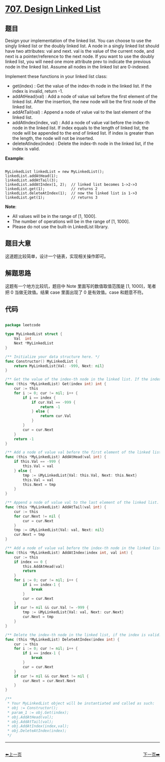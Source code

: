 # [707. Design Linked List](https://leetcode.com/problems/design-linked-list/)

## 题目

Design your implementation of the linked list. You can choose to use the singly linked list or the doubly linked list. A node in a singly linked list should have two attributes: val and next. val is the value of the current node, and next is a pointer/reference to the next node. If you want to use the doubly linked list, you will need one more attribute prev to indicate the previous node in the linked list. Assume all nodes in the linked list are 0-indexed.

Implement these functions in your linked list class:

- get(index) : Get the value of the index-th node in the linked list. If the index is invalid, return -1.
- addAtHead(val) : Add a node of value val before the first element of the linked list. After the insertion, the new node will be the first node of the linked list.
- addAtTail(val) : Append a node of value val to the last element of the linked list.
- addAtIndex(index, val) : Add a node of value val before the index-th node in the linked list. If index equals to the length of linked list, the node will be appended to the end of linked list. If index is greater than the length, the node will not be inserted.
- deleteAtIndex(index) : Delete the index-th node in the linked list, if the index is valid.

**Example**:

```

MyLinkedList linkedList = new MyLinkedList();
linkedList.addAtHead(1);
linkedList.addAtTail(3);
linkedList.addAtIndex(1, 2);  // linked list becomes 1->2->3
linkedList.get(1);            // returns 2
linkedList.deleteAtIndex(1);  // now the linked list is 1->3
linkedList.get(1);            // returns 3

```

**Note**:

- All values will be in the range of [1, 1000].
- The number of operations will be in the range of [1, 1000].
- Please do not use the built-in LinkedList library.

## 题目大意

这道题比较简单，设计一个链表，实现相关操作即可。

## 解题思路

这题有一个地方比较坑，题目中 Note 里面写的数值取值范围是 [1, 1000]，笔者把 0 当做无效值。结果 case 里面出现了 0 是有效值。case 和题意不符。


## 代码

```go

package leetcode

type MyLinkedList struct {
	Val  int
	Next *MyLinkedList
}

/** Initialize your data structure here. */
func Constructor() MyLinkedList {
	return MyLinkedList{Val: -999, Next: nil}
}

/** Get the value of the index-th node in the linked list. If the index is invalid, return -1. */
func (this *MyLinkedList) Get(index int) int {
	cur := this
	for i := 0; cur != nil; i++ {
		if i == index {
			if cur.Val == -999 {
				return -1
			} else {
				return cur.Val
			}
		}
		cur = cur.Next
	}
	return -1
}

/** Add a node of value val before the first element of the linked list. After the insertion, the new node will be the first node of the linked list. */
func (this *MyLinkedList) AddAtHead(val int) {
	if this.Val == -999 {
		this.Val = val
	} else {
		tmp := &MyLinkedList{Val: this.Val, Next: this.Next}
		this.Val = val
		this.Next = tmp
	}
}

/** Append a node of value val to the last element of the linked list. */
func (this *MyLinkedList) AddAtTail(val int) {
	cur := this
	for cur.Next != nil {
		cur = cur.Next
	}
	tmp := &MyLinkedList{Val: val, Next: nil}
	cur.Next = tmp
}

/** Add a node of value val before the index-th node in the linked list. If index equals to the length of linked list, the node will be appended to the end of linked list. If index is greater than the length, the node will not be inserted. */
func (this *MyLinkedList) AddAtIndex(index int, val int) {
	cur := this
	if index == 0 {
		this.AddAtHead(val)
		return
	}
	for i := 0; cur != nil; i++ {
		if i == index-1 {
			break
		}
		cur = cur.Next
	}
	if cur != nil && cur.Val != -999 {
		tmp := &MyLinkedList{Val: val, Next: cur.Next}
		cur.Next = tmp
	}
}

/** Delete the index-th node in the linked list, if the index is valid. */
func (this *MyLinkedList) DeleteAtIndex(index int) {
	cur := this
	for i := 0; cur != nil; i++ {
		if i == index-1 {
			break
		}
		cur = cur.Next
	}
	if cur != nil && cur.Next != nil {
		cur.Next = cur.Next.Next
	}
}

/**
 * Your MyLinkedList object will be instantiated and called as such:
 * obj := Constructor();
 * param_1 := obj.Get(index);
 * obj.AddAtHead(val);
 * obj.AddAtTail(val);
 * obj.AddAtIndex(index,val);
 * obj.DeleteAtIndex(index);
 */

```


----------------------------------------------
<div style="display: flex;justify-content: space-between;align-items: center;">
<p><a href="https://books.halfrost.com/leetcode/ChapterFour/0700~0799/0706.Design-HashMap/">⬅️上一页</a></p>
<p><a href="https://books.halfrost.com/leetcode/ChapterFour/0700~0799/0709.To-Lower-Case/">下一页➡️</a></p>
</div>
